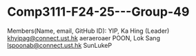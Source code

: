 # Comp3111-F24-25---Group-49

Members(Name, email, GitHub ID):
YIP, Ka Hing (Leader)	khyipag@connect.ust.hk		aeraeroaer
POON, Lok Sang			lspoonab@connect.ust.hk		SunLukeP
